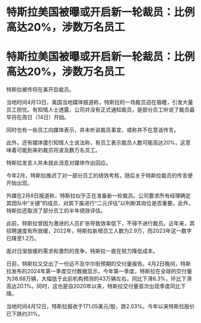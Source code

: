 # 特斯拉美国被曝或开启新一轮裁员：比例高达20%，涉数万名员工

# 特斯拉美国被曝或开启新一轮裁员：比例高达20%，涉数万名员工

特斯拉被传将在美开启裁员。

当地时间4月13日，美国当地媒体报道称，特斯拉的一场裁员迫在眉睫，引发大量员工担忧。有知情人士透露，公司并没有正式通知裁员，是部分员工听说了裁员最早将在周日（14日）开始。

同时也有一些员工向媒体表示，并未听说裁员事宜，或称并不在意该传言。

此外，还有媒体援引知情人士说法称，有员工表示裁员人数可能高达20%，这意味着可能到来的裁员将波及数万名员工。

特斯拉发言人并未就此消息对媒体作出回应。

今年2月，特斯拉推迟了对一部分员工的绩效考核，随后关于特斯拉裁员的传言便开始出现。

外媒在2月8日报道称，特斯拉似乎正在准备新一轮裁员。公司要求所有经理确定其团队中“关键”的成员，对其下属进行“二元评估”以判断其岗位是否重要。此外，特斯拉还取消了部分员工的半年绩效评估。

此前，特斯拉曾因为激进的人员扩张导致效率低下，不得不进行裁员。近年来，其招聘速度有所放缓，2022年，特斯拉新增员工人数为2.9万，而2023年这一数字已降至1.2万。

面对日渐放缓的需求和激烈的竞争，特斯拉一直在努力降低成本。

日前，特斯拉又交出了一份远不及华尔街预期的交付量报告。4月2日晚间，特斯拉发布的2024年第一季度交付数据显示，今年第一季度，特斯拉在全球的交付量为38.68万辆，大幅低于此前机构预测的43万辆左右，同比下滑8.3%，环比下滑高达20.1%。同时，这也是自2020年以来，特斯拉交付量首次出现季度同比下降。

当地时间4月12日，特斯拉报收于171.05美元/股，跌2.03%。今年以来特斯拉股价已下跌约31%。


